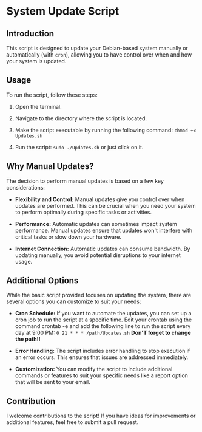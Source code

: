 # System Update Script

## Introduction

This script is designed to update your Debian-based system manually or automatically (with `cron`), allowing you to have control over when and how your system is updated.

## Usage

To run the script, follow these steps:

1. Open the terminal.

2. Navigate to the directory where the script is located.

3. Make the script executable by running the following command:
   `chmod +x Updates.sh`

4. Run the script: `sudo ./Updates.sh` or just click on it.

## Why Manual Updates?

The decision to perform manual updates is based on a few key considerations:

- __Flexibility and Control:__ Manual updates give you control over when updates are performed. This can be crucial when you need your system to perform optimally during specific tasks or activities.

- __Performance:__ Automatic updates can sometimes impact system performance. Manual updates ensure that updates won't interfere with critical tasks or slow down your hardware.

- __Internet Connection:__ Automatic updates can consume bandwidth. By updating manually, you avoid potential disruptions to your internet usage.

## Additional Options

While the basic script provided focuses on updating the system, there are several options you can customize to suit your needs:

- __Cron Schedule:__ If you want to automate the updates, you can set up a cron job to run the script at a specific time. Edit your crontab using the command crontab -e and add the following line to run the script every day at 9:00 PM:
   `0 21 * * * /path/Updates.sh`
         __Don'T forget to change the path!!__
  
- __Error Handling:__ The script includes error handling to stop execution if an error occurs. This ensures that issues are addressed immediately.

- __Customization:__ You can modify the script to include additional commands or features to suit your specific needs like a report option that will be sent to your email.

## Contribution
I welcome contributions to the script! If you have ideas for improvements or additional features, feel free to submit a pull request.  
